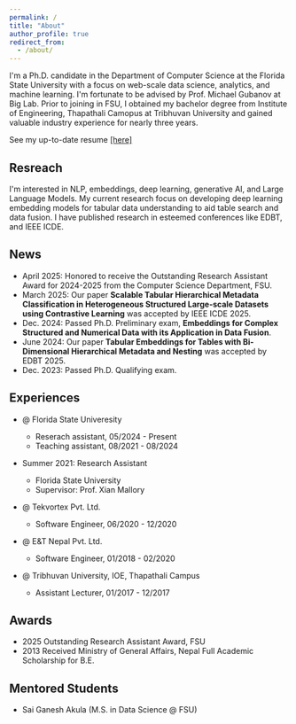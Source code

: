 ```yaml
---
permalink: /
title: "About"
author_profile: true
redirect_from: 
  - /about/
---
```


I'm a Ph.D. candidate in the Department of Computer Science at the Florida State University with a focus on web-scale data science, analytics, and machine learning. I'm fortunate to be advised by Prof. Michael Gubanov at Big Lab. Prior to joining in FSU, I obtained my bachelor degree from Institute of Engineering, Thapathali Camopus at Tribhuvan University and gained valuable industry experience for nearly three years.

See my up-to-date resume [\[here\]](https://github.com/gyan-shrestha/gyanendrashrestha.github.io/tree/master/files/Gyanendra_Shrestha_Resume.pdf)

Resreach
------
I'm interested in NLP, embeddings, deep learning, generative AI, and Large Language Models. My current research focus on developing deep learning embedding models for tabular data understanding to aid table search and data fusion. I have published research in esteemed conferences like EDBT, and IEEE ICDE.

News
------
* April 2025: Honored to receive the Outstanding Research Assistant Award for 2024-2025 from the Computer Science Department, FSU.
* March 2025:  Our paper **Scalable Tabular Hierarchical Metadata Classification in Heterogeneous Structured Large-scale Datasets using Contrastive Learning** was accepted by IEEE ICDE 2025.
* Dec. 2024: Passed Ph.D. Preliminary exam, **Embeddings for Complex Structured and Numerical Data with its Application in Data Fusion**.
* June 2024:  Our paper **Tabular Embeddings for Tables with Bi-Dimensional Hierarchical Metadata and Nesting** was accepted by EDBT 2025.
* Dec. 2023: Passed Ph.D. Qualifying exam.

Experiences
------

* @ Florida State Univeresity
  * Reserach assistant, 05/2024 - Present
  * Teaching assistant, 08/2021 - 08/2024

* Summer 2021: Research Assistant
  * Florida State University
  * Supervisor: Prof. Xian Mallory
 
* @  Tekvortex Pvt. Ltd.
  * Software Engineer, 06/2020 - 12/2020
 
* @  E&T Nepal Pvt. Ltd.
  * Software Engineer, 01/2018 - 02/2020

* @  Tribhuvan University, IOE, Thapathali Campus
  * Assistant Lecturer, 01/2017 - 12/2017

Awards
------
* 2025 Outstanding Research Assistant Award, FSU
* 2013 Received Ministry of General Affairs, Nepal Full Academic Scholarship for B.E.

Mentored Students
------
* Sai Ganesh Akula (M.S. in Data Science @ FSU)
  
